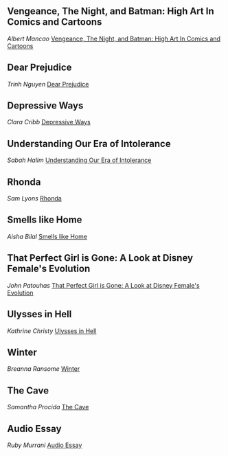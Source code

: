 ## Vengeance, The Night, and Batman: High Art In Comics and Cartoons
*Albert Mancao*
  [Vengeance, The Night, and Batman: High Art In Comics and Cartoons](batman.html)

## Dear Prejudice
*Trinh Nguyen*
[Dear Prejudice](dearprejudice.html)

## Depressive Ways
*Clara Cribb*
[Depressive Ways](depressiveways.html)


## Understanding Our Era of Intolerance
*Sabah Halim*
[Understanding Our Era of Intolerance](understandingoureraofintolerance.html)

## Rhonda
*Sam Lyons*
[Rhonda](rhonda.html)

## Smells like Home
*Aisha Bilal*
[Smells like Home](smellslikehome.html)

##  That Perfect Girl is Gone: A Look at Disney Female's Evolution
*John Patouhas*
[That Perfect Girl is Gone: A Look at Disney Female's Evolution](thatperfectgirlisgone.html)

## Ulysses in Hell
*Kathrine Christy*
[Ulysses in Hell](ulyssesinhell.html)

## Winter
*Breanna Ransome*
[Winter](winter.html)

## The Cave
*Samantha Procida*
[The Cave](thecave.html)

## Audio Essay
*Ruby Murrani*
[Audio Essay](audioessay.html)
